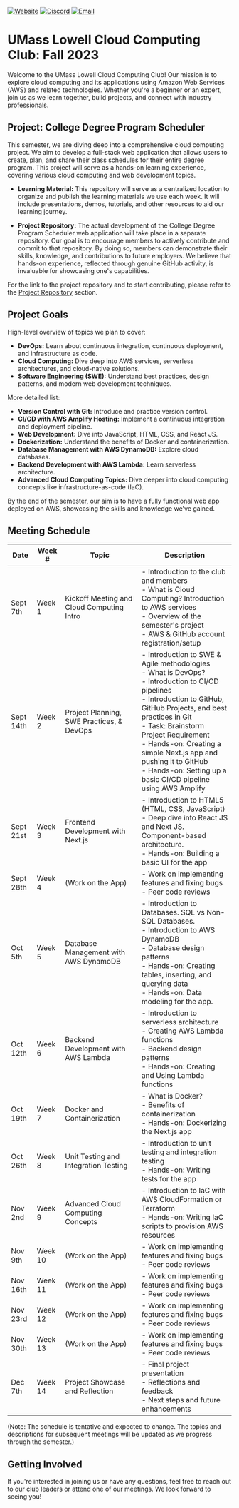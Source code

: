 [![Website](https://img.shields.io/badge/Website-UML%20Engage-blue.svg?style=for-the-badge)](https://umasslowellclubs.campuslabs.com/engage/organization/cloudcomputingclub)
[![Discord](https://img.shields.io/discord/890983857938116729?logo=discord&logoColor=white&style=for-the-badge)](https://discord.gg/WC2NdqYtDt)
[![Email](https://img.shields.io/badge/Email-cloudcomputingclub%40uml.edu-red.svg?logo=gmail&logoColor=white&style=for-the-badge)](mailto:cloudcomputingclub@uml.edu)

# UMass Lowell Cloud Computing Club: Fall 2023

Welcome to the UMass Lowell Cloud Computing Club! Our mission is to explore cloud computing and its applications using Amazon Web Services (AWS) and related technologies. Whether you're a beginner or an expert, join us as we learn together, build projects, and connect with industry professionals.

## Project: College Degree Program Scheduler

This semester, we are diving deep into a comprehensive cloud computing project. We aim to develop a full-stack web application that allows users to create, plan, and share their class schedules for their entire degree program. This project will serve as a hands-on learning experience, covering various cloud computing and web development topics.

- **Learning Material:** This repository will serve as a centralized location to organize and publish the learning materials we use each week. It will include presentations, demos, tutorials, and other resources to aid our learning journey.

- **Project Repository:** The actual development of the College Degree Program Scheduler web application will take place in a separate repository. Our goal is to encourage members to actively contribute and commit to that repository. By doing so, members can demonstrate their skills, knowledge, and contributions to future employers. We believe that hands-on experience, reflected through genuine GitHub activity, is invaluable for showcasing one's capabilities.

For the link to the project repository and to start contributing, please refer to the [Project Repository](#) section.

## Project Goals

High-level overview of topics we plan to cover:
- **DevOps:** Learn about continuous integration, continuous deployment, and infrastructure as code.
- **Cloud Computing:** Dive deep into AWS services, serverless architectures, and cloud-native solutions.
- **Software Engineering (SWE):** Understand best practices, design patterns, and modern web development techniques.

More detailed list:
- **Version Control with Git:** Introduce and practice version control.
- **CI/CD with AWS Amplify Hosting:** Implement a continuous integration and deployment pipeline.
- **Web Development:** Dive into JavaScript, HTML, CSS, and React JS.
- **Dockerization:** Understand the benefits of Docker and containerization.
- **Database Management with AWS DynamoDB:** Explore cloud databases.
- **Backend Development with AWS Lambda:** Learn serverless architecture.
- **Advanced Cloud Computing Topics:** Dive deeper into cloud computing concepts like infrastructure-as-code (IaC).

By the end of the semester, our aim is to have a fully functional web app deployed on AWS, showcasing the skills and knowledge we've gained.

## Meeting Schedule

| Date       | Week #         | Topic                                         | Description                                 |
|------------|----------------|------------------------------------------------|---------------------------------------------|
| Sept 7th   | Week 1         | Kickoff Meeting and Cloud Computing Intro      | - Introduction to the club and members<br>- What is Cloud Computing? Introduction to AWS services<br>- Overview of the semester's project<br>- AWS & GitHub account registration/setup |
| Sept 14th  | Week 2         | Project Planning, SWE Practices, & DevOps      | - Introduction to SWE & Agile methodologies<br>- What is DevOps?<br>- Introduction to CI/CD pipelines<br>- Introduction to GitHub, GitHub Projects, and best practices in Git<br>- Task: Brainstorm Project Requirement<br>- Hands-on: Creating a simple Next.js app and pushing it to GitHub<br>- Hands-on: Setting up a basic CI/CD pipeline using AWS Amplify |
| Sept 21st  | Week 3         | Frontend Development with Next.js              | - Introduction to HTML5 (HTML, CSS, JavaScript)<br>- Deep dive into React JS and Next JS. Component-based architecture.<br>- Hands-on: Building a basic UI for the app |
| Sept 28th  | Week 4         | (Work on the App)                              | - Work on implementing features and fixing bugs<br>- Peer code reviews |
| Oct 5th    | Week 5         | Database Management with AWS DynamoDB          | - Introduction to Databases. SQL vs Non-SQL Databases.<br>- Introduction to AWS DynamoDB<br>- Database design patterns<br>- Hands-on: Creating tables, inserting, and querying data<br>- Hands-on: Data modeling for the app. |
| Oct 12th   | Week 6         | Backend Development with AWS Lambda            | - Introduction to serverless architecture<br>- Creating AWS Lambda functions<br>- Backend design patterns<br>- Hands-on: Creating and Using Lambda functions |
| Oct 19th   | Week 7         | Docker and Containerization                    | - What is Docker?<br>- Benefits of containerization<br>- Hands-on: Dockerizing the Next.js app |
| Oct 26th   | Week 8         | Unit Testing and Integration Testing           | - Introduction to unit testing and integration testing<br>- Hands-on: Writing tests for the app |
| Nov 2nd    | Week 9         | Advanced Cloud Computing Concepts              | - Introduction to IaC with AWS CloudFormation or Terraform<br>- Hands-on: Writing IaC scripts to provision AWS resources |
| Nov 9th    | Week 10        | (Work on the App)                              | - Work on implementing features and fixing bugs<br>- Peer code reviews |
| Nov 16th   | Week 11        | (Work on the App)                              | - Work on implementing features and fixing bugs<br>- Peer code reviews |
| Nov 23rd   | Week 12        | (Work on the App)                              | - Work on implementing features and fixing bugs<br>- Peer code reviews |
| Nov 30th   | Week 13        | (Work on the App)                              | - Work on implementing features and fixing bugs<br>- Peer code reviews |
| Dec 7th    | Week 14        | Project Showcase and Reflection                | - Final project presentation<br>- Reflections and feedback<br>- Next steps and future enhancements |

(Note: The schedule is tentative and expected to change. The topics and descriptions for subsequent meetings will be updated as we progress through the semester.)

## Getting Involved
If you're interested in joining us or have any questions, feel free to reach out to our club leaders or attend one of our meetings. We look forward to seeing you!

